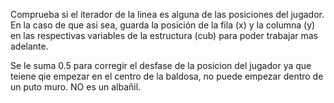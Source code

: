 Comprueba si el iterador de la linea es alguna de las posiciones del jugador. En la caso de que asi sea, guarda la posición de la fila (x) y la columna (y) en las respectivas variables de la estructura (cub) para poder trabajar mas adelante.

Se le suma 0.5 para corregir el desfase de la posicion del jugador ya que teiene qie empezar en el centro de la baldosa, no puede empezar dentro de un puto muro. NO es un albañil.
